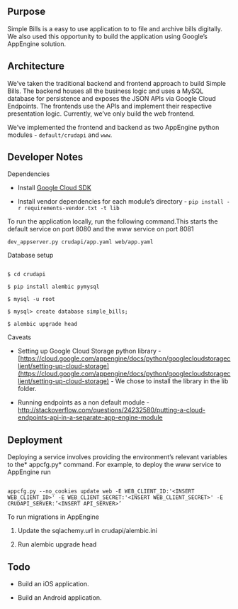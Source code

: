 ## Purpose

Simple Bills is a easy to use application to to file and archive bills digitally. We also used this opportunity to build the application using Google’s AppEngine solution.

## Architecture

We’ve taken the traditional backend and frontend approach to build Simple Bills. The backend houses all the business logic and uses a MySQL database for persistence and exposes the JSON APIs via Google Cloud Endpoints. The frontends use the APIs and implement their respective presentation logic. Currently, we’ve only build the web frontend.

We’ve implemented the frontend and backend as two AppEngine python modules - `default/crudapi` and `www`. 

## Developer Notes

Dependencies

* Install [Google Cloud SDK](https://cloud.google.com/sdk/downloads)

* Install vendor dependencies for each module’s directory - `pip install -r requirements-vendor.txt -t lib`

To run the application locally, run the following command.This starts the default service on port 8080 and the www service on port 8081

`dev_appserver.py crudapi/app.yaml web/app.yaml`

Database setup

```

$ cd crudapi

$ pip install alembic pymysql

$ mysql -u root

$ mysql> create database simple_bills;

$ alembic upgrade head

```

Caveats

* Setting up Google Cloud Storage python library - [https://cloud.google.com/appengine/docs/python/googlecloudstorageclient/setting-up-cloud-storage](https://cloud.google.com/appengine/docs/python/googlecloudstorageclient/setting-up-cloud-storage) - We chose to install the library in the lib folder.

* Running endpoints as a non default module - http://stackoverflow.com/questions/24232580/putting-a-cloud-endpoints-api-in-a-separate-app-engine-module

## Deployment

Deploying a service involves providing the environment’s relevant variables to the* appcfg.py* command. For example, to deploy the www service to AppEngine run

```

appcfg.py --no_cookies update web -E WEB_CLIENT_ID:'<INSERT WEB_CLIENT_ID>' -E WEB_CLIENT_SECRET:'<INSERT WEB_CLIENT_SECRET>' -E CRUDAPI_SERVER:’<INSERT API_SERVER>’

```

To run migrations in AppEngine

1. Update the sqlachemy.url in crudapi/alembic.ini

2. Run alembic upgrade head

## Todo

* Build an iOS application.

* Build an Android application.

